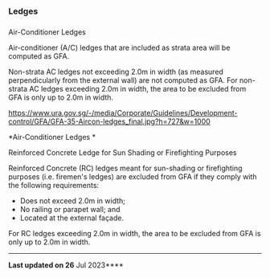 ### Ledges

### 

<a href="#Air-ConditionerLedges" class="collapsible collapsed"
data-toggle="collapse"></a>

Air-Conditioner Ledges

Air-conditioner (A/C) ledges that are included as strata area will be
computed as GFA.

Non-strata AC ledges not exceeding 2.0m in width (as measured
perpendicularly from the external wall) are not computed as GFA. For
non-strata AC ledges exceeding 2.0m in width, the area to be excluded
from GFA is only up to 2.0m in width.

<https://www.ura.gov.sg/-/media/Corporate/Guidelines/Development-control/GFA/GFA-35-Aircon-ledges_final.jpg?h=727&w=1000> 

*Air-Conditioner Ledges *

<a href="#ReinforcedConcreteLedgeforSunShadingPurposes"
class="collapsible collapsed" data-toggle="collapse"></a>

Reinforced Concrete Ledge for Sun Shading or Firefighting Purposes

Reinforced Concrete (RC) ledges meant for sun-shading or firefighting
purposes (i.e. firemen's ledges) are excluded from GFA if they comply
with the following requirements:

-   Does not exceed 2.0m in width;
-   No railing or parapet wall; and
-   Located at the external façade.

For RC ledges exceeding 2.0m in width, the area to be excluded from GFA
is only up to 2.0m in width.

------------------------------------------------------------------------

**Last updated on 26** Jul 2023****
